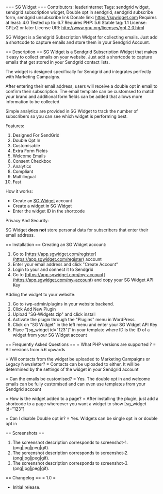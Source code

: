 === SG Widget ===
Contributors: leaderinternet
Tags: sendgrid widget, sendgrid subscription widget, Double opt in sendgrid, sendgrid subscribe form, sendgrid unsubscribe link
Donate link: https://sgwidget.com
Requires at least: 4.0
Tested up to: 6.7
Requires PHP: 5.6
Stable tag: 1.1
License: GPLv2 or later
License URI: http://www.gnu.org/licenses/gpl-2.0.html

SG Widget is a Sendgrid Subscription Widget for collecting emails. Just add a shortcode to capture emails and store them in your Sendgrid Account.

== Description ==
SG Widget is a Sendgrid Subscription Widget that makes it easy to collect emails on your website. Just add a shortcode to capture emails that get stored in your Sendgrid contact lists. 

The widget is designed specifically for Sendgrid and integrates perfectly with Marketing Campaigns.

After entering their email address, users will receive a double opt in email to confirm their subscription. The email template can be customsed to match your brand and additional form fields can be added that allows more information to be collected.

Simple analytics are provided in SG Widget to track the number of subscribers so you can see which widget is performing best.

Features:

1. Designed For SendGrid
2. Double Opt In
3. Customisable
4. Extra Form Fields
5. Welcome Emails
6. Consent Checkbox
7. Analytics
8. Compliant
9. Multilingual
10. Fast

How it works:

* Create an [SG Widget](https://sgwidget.com) account
* Create a widget in SG Widget
* Enter the widget ID in the shortcode

Privacy And Security:

SG Widget **does not** store personal data for subscribers that enter their email address.


== Installation ==
Creating an SG Widget account:
1. Go to [https://app.sgwidget.com/register](https://app.sgwidget.com/register) account
2. Enter your email address and click "Create Account"
3. Login to your and connect it to Sendgrid
4. Go to [https://app.sgwidget.com/my-account](https://app.sgwidget.com/my-account) and copy your SG Widget API Key

Adding the widget to your website:
1. Go to /wp-admin/plugins in your website backend. 
2. Click Add New Plugin
3. Upload \"SG-Widgets.zip\" and click install
2. Activate the plugin through the \"Plugins\" menu in WordPress.
3. Click on "SG Widget" in the left menu and enter your SG Widget API Key
3. Place \"[sg_widget id=\"123\"]\" in your template where ID is the ID of a widget from your SG Widget account

== Frequently Asked Questions ==
= What PHP versions are supported ? =
All versions from 5.6 upwards

= Will contacts from the widget be uploaded to Marketing Campaigns or Legacy Newsletter? =
Contacts can be uploaded to either. It will be determined by the settings of the widget in your Sendgrid account

= Can the emails be customised? =
Yes. The double opt in and welcome emails can be fully customised and can even use templates from your Sendgrid account

= How is the widget added to a page? =
After installing the plugin, just add a shortcode to a page whereever you want a widget to show [sg_widget id=\"123\"]

= Can I disable Double opt in? =
Yes. Widgets can be single opt in or double opt in

== Screenshots ==
1. The screenshot description corresponds to screenshot-1.(png|jpg|jpeg|gif).
2. The screenshot description corresponds to screenshot-2.(png|jpg|jpeg|gif).
3. The screenshot description corresponds to screenshot-3.(png|jpg|jpeg|gif).

== Changelog ==
= 1.0 =
* Initial release.